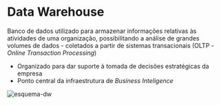 # Data Warehouse
Banco de dados utilizado para armazenar informações relativas às atividades de uma organização, possibilitando a análise de grandes volumes de dados - coletados
a partir de sistemas transacionais (OLTP - *Online Transaction Processing*)

- Organizado para dar suporte à tomada de decisões estratégicas da empresa
- Ponto central da infraestrutura de *Business Inteligence*

![esquema-dw](https://www.cetax.com.br/blog/wp-content/uploads/2016/04/Data-Warehouse-Including-Basics.png)
